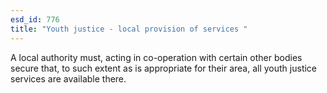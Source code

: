 ```yaml
---
esd_id: 776
title: "Youth justice - local provision of services "
---
```


A local authority must, acting in co-operation with certain other bodies secure that, to such extent as is appropriate for their area, all youth justice services are available there.

